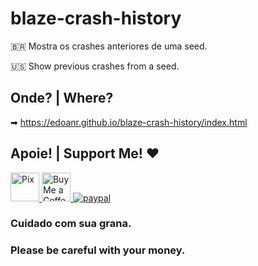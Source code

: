 # blaze-crash-history
🇧🇷 Mostra os crashes anteriores de uma seed.

🇺🇸 Show previous crashes from a seed.

## Onde? | Where?
➡ https://edoanr.github.io/blaze-crash-history/index.html

## Apoie! | Support Me! ❤
<a href='https://nubank.com.br/pagar/xldsq/rfgW3dODQh' target='_blank'><img height='35' style='border:0px;height:46px;' src='https://logospng.org/download/pix/logo-pix-icone-512.png' border='0' alt='Pix' />
<a href='https://ko-fi.com/edoan' target='_blank'><img height='35' style='border:0px;height:46px;' src='https://az743702.vo.msecnd.net/cdn/kofi3.png?v=0' border='0' alt='Buy Me a Coffee at ko-fi.com' />
[![paypal](https://www.paypalobjects.com/en_US/i/btn/btn_donateCC_LG.gif)](https://www.paypal.com/donate/?hosted_button_id=68QJ5UGN25LXU)

### Cuidado com sua grana.
### Please be careful with your money.

